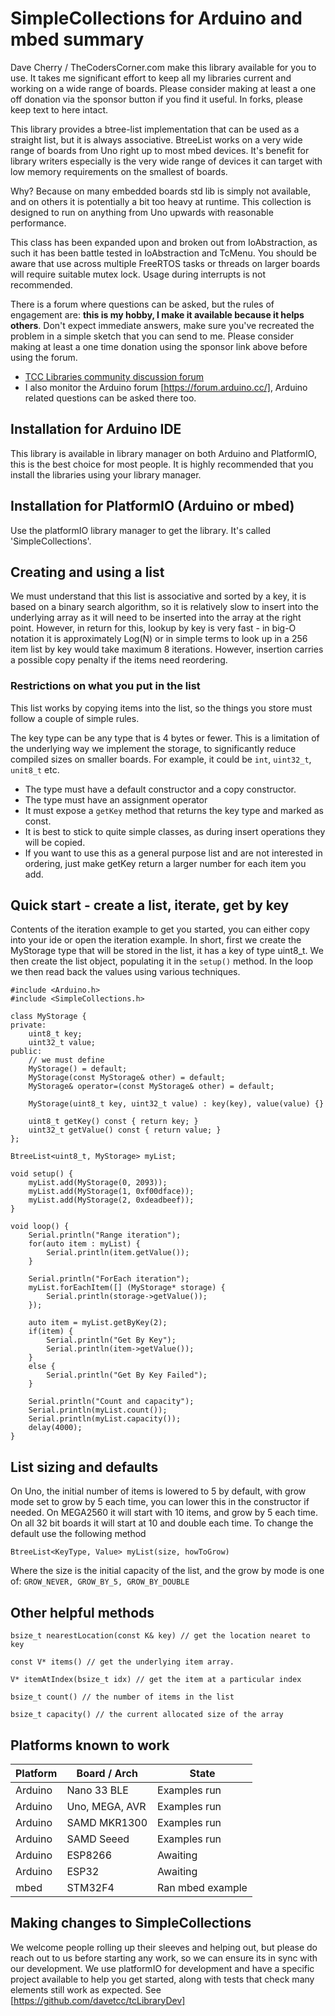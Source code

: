 # SimpleCollections for Arduino and mbed summary

Dave Cherry / TheCodersCorner.com make this library available for you to use. It takes me significant effort to keep all my libraries current and working on a wide range of boards. Please consider making at least a one off donation via the sponsor button if you find it useful. In forks, please keep text to here intact.

This library provides a btree-list implementation that can be used as a straight list, but it is always associative. BtreeList works on a very wide range of boards from Uno right up to most mbed devices. It's benefit for library writers especially is the very wide range of devices it can target with low memory requirements on the smallest of boards.

Why? Because on many embedded boards std lib is simply not available, and on others it is potentially a bit too heavy at runtime. This collection is designed to run on anything from Uno upwards with reasonable performance. 

This class has been expanded upon and broken out from IoAbstraction, as such it has been battle tested in IoAbstraction and TcMenu. You should be aware that use across multiple FreeRTOS tasks or threads on larger boards will require suitable mutex lock. Usage during interrupts is not recommended.

There is a forum where questions can be asked, but the rules of engagement are: **this is my hobby, I make it available because it helps others**. Don't expect immediate answers, make sure you've recreated the problem in a simple sketch that you can send to me. Please consider making at least a one time donation using the sponsor link above before using the forum. 

* [TCC Libraries community discussion forum](https://www.thecoderscorner.com/jforum/)
* I also monitor the Arduino forum [https://forum.arduino.cc/], Arduino related questions can be asked there too.

## Installation for Arduino IDE

This library is available in library manager on both Arduino and PlatformIO, this is the best choice for most people. It is highly recommended that you install the libraries using your library manager.

## Installation for PlatformIO (Arduino or mbed)

Use the platformIO library manager to get the library. It's called 'SimpleCollections'.

## Creating and using a list

We must understand that this list is associative and sorted by a key, it is based on a binary search algorithm, so it is relatively slow to insert into the underlying array as it will need to be inserted into the array at the right point. However, in return for this, lookup by key is very fast - in big-O notation it is approximately Log(N) or in simple terms to look up in a 256 item list by key would take maximum 8 iterations. However, insertion carries a possible copy penalty if the items need reordering.

### Restrictions on what you put in the list

This list works by copying items into the list, so the things you store must follow a couple of simple rules.

The key type can be any type that is 4 bytes or fewer. This is a limitation of the underlying way we implement the storage, to significantly reduce compiled sizes on smaller boards. For example, it could be `int`, `uint32_t`, `unit8_t` etc.

* The type must have a default constructor and a copy constructor.
* The type must have an assignment operator
* It must expose a `getKey` method that returns the key type and marked as const.
* It is best to stick to quite simple classes, as during insert operations they will be copied.
* If you want to use this as a general purpose list and are not interested in ordering, just make getKey return a larger number for each item you add.

## Quick start - create a list, iterate, get by key

Contents of the iteration example to get you started, you can either copy into your ide or open the iteration example. In short, first we create the MyStorage type that will be stored in the list, it has a key of type uint8_t. We then create the list object, populating it in the `setup()` method. In the loop we then read back the values using various techniques.

    #include <Arduino.h>
    #include <SimpleCollections.h>

    class MyStorage {
    private:
        uint8_t key;
        uint32_t value;
    public:
        // we must define
        MyStorage() = default;
        MyStorage(const MyStorage& other) = default;
        MyStorage& operator=(const MyStorage& other) = default;
    
        MyStorage(uint8_t key, uint32_t value) : key(key), value(value) {}
    
        uint8_t getKey() const { return key; }
        uint32_t getValue() const { return value; }
    };

    BtreeList<uint8_t, MyStorage> myList;

    void setup() {
        myList.add(MyStorage(0, 2093));
        myList.add(MyStorage(1, 0xf00dface));
        myList.add(MyStorage(2, 0xdeadbeef));
    }

    void loop() {
        Serial.println("Range iteration");
        for(auto item : myList) {
            Serial.println(item.getValue());
        }

        Serial.println("ForEach iteration");
        myList.forEachItem([] (MyStorage* storage) {
            Serial.println(storage->getValue());
        });
    
        auto item = myList.getByKey(2);
        if(item) {
            Serial.println("Get By Key");
            Serial.println(item->getValue());
        }
        else {
            Serial.println("Get By Key Failed");
        }
    
        Serial.println("Count and capacity");
        Serial.println(myList.count());
        Serial.println(myList.capacity());
        delay(4000);
    }

## List sizing and defaults

On Uno, the initial number of items is lowered to 5 by default, with grow mode set to grow by 5 each time, you can lower this in the constructor if needed. On MEGA2560 it will start with 10 items, and grow by 5 each time. On all 32 bit boards it will start at 10 and double each time. To change the default use the following method

    BtreeList<KeyType, Value> myList(size, howToGrow)

Where the size is the initial capacity of the list, and the grow by mode is one of: `GROW_NEVER, GROW_BY_5, GROW_BY_DOUBLE`

## Other helpful methods

    bsize_t nearestLocation(const K& key) // get the location nearet to key

    const V* items() // get the underlying item array.

    V* itemAtIndex(bsize_t idx) // get the item at a particular index

    bsize_t count() // the number of items in the list

    bsize_t capacity() // the current allocated size of the array

## Platforms known to work

| Platform | Board / Arch   | State            |
|----------|----------------|------------------|
| Arduino  | Nano 33 BLE    | Examples run     |
| Arduino  | Uno, MEGA, AVR | Examples run     |
| Arduino  | SAMD MKR1300   | Examples run     |
| Arduino  | SAMD Seeed     | Examples run     |
| Arduino  | ESP8266        | Awaiting         |
| Arduino  | ESP32          | Awaiting         |
| mbed     | STM32F4        | Ran mbed example |

## Making changes to SimpleCollections

We welcome people rolling up their sleeves and helping out, but please do reach out to us before starting any work, so we can ensure its in sync with our development. We use platformIO for development and have a specific project available to help you get started, along with tests that check many elements still work as expected. See [https://github.com/davetcc/tcLibraryDev]
